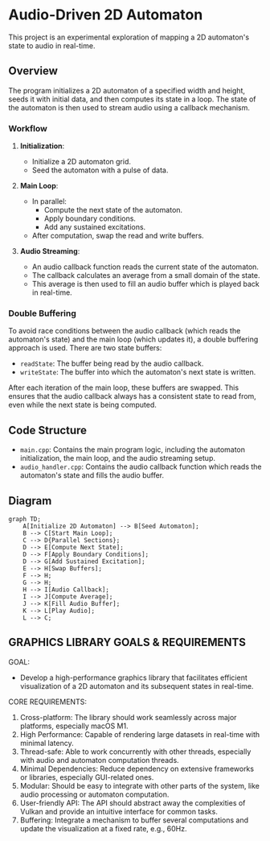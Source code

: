 # Audio-Driven 2D Automaton

This project is an experimental exploration of mapping a 2D automaton's state to audio in real-time.

## Overview

The program initializes a 2D automaton of a specified width and height, seeds it with initial data, and then computes its state in a loop. The state of the automaton is then used to stream audio using a callback mechanism.

### Workflow

1. **Initialization**:
   - Initialize a 2D automaton grid.
   - Seed the automaton with a pulse of data.

2. **Main Loop**:
   - In parallel:
     - Compute the next state of the automaton.
     - Apply boundary conditions.
     - Add any sustained excitations.
   - After computation, swap the read and write buffers.

3. **Audio Streaming**:
   - An audio callback function reads the current state of the automaton.
   - The callback calculates an average from a small domain of the state.
   - This average is then used to fill an audio buffer which is played back in real-time.

### Double Buffering

To avoid race conditions between the audio callback (which reads the automaton's state) and the main loop (which updates it), a double buffering approach is used. There are two state buffers:
- `readState`: The buffer being read by the audio callback.
- `writeState`: The buffer into which the automaton's next state is written.

After each iteration of the main loop, these buffers are swapped. This ensures that the audio callback always has a consistent state to read from, even while the next state is being computed.

## Code Structure

- `main.cpp`: Contains the main program logic, including the automaton initialization, the main loop, and the audio streaming setup.
- `audio_handler.cpp`: Contains the audio callback function which reads the automaton's state and fills the audio buffer.

## Diagram

```mermaid
graph TD;
    A[Initialize 2D Automaton] --> B[Seed Automaton];
    B --> C[Start Main Loop];
    C --> D{Parallel Sections};
    D --> E[Compute Next State];
    D --> F[Apply Boundary Conditions];
    D --> G[Add Sustained Excitation];
    E --> H[Swap Buffers];
    F --> H;
    G --> H;
    H --> I[Audio Callback];
    I --> J[Compute Average];
    J --> K[Fill Audio Buffer];
    K --> L[Play Audio];
    L --> C;
```

## GRAPHICS LIBRARY GOALS & REQUIREMENTS

GOAL:
- Develop a high-performance graphics library that facilitates efficient
  visualization of a 2D automaton and its subsequent states in real-time.

CORE REQUIREMENTS:
1. Cross-platform: The library should work seamlessly across major platforms,
   especially macOS M1.
2. High Performance: Capable of rendering large datasets in real-time with minimal
   latency.
3. Thread-safe: Able to work concurrently with other threads, especially with audio
   and automaton computation threads.
4. Minimal Dependencies: Reduce dependency on extensive frameworks or libraries,
   especially GUI-related ones.
5. Modular: Should be easy to integrate with other parts of the system, like audio
   processing or automaton computation.
6. User-friendly API: The API should abstract away the complexities of Vulkan and
   provide an intuitive interface for common tasks.
7. Buffering: Integrate a mechanism to buffer several computations and update the 
   visualization at a fixed rate, e.g., 60Hz.

